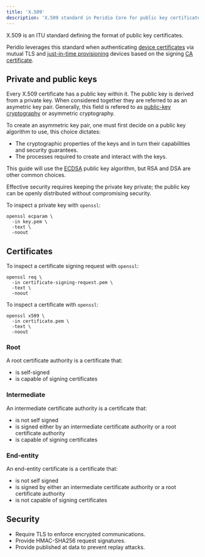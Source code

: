 ```yaml
---
title: 'X.509'
description: 'X.509 standard in Peridio Core for public key certificates - used for device authentication via mutual TLS and just-in-time provisioning with CA certificates.'
---
```


X.509 is an ITU standard defining the format of public key certificates.

Peridio leverages this standard when authenticating [device certificates](/peridio-core/reference/device-management/device-certificates) via mutual TLS and [just-in-time provisioning](/peridio-core/reference/device-management/just-in-time-provisioning) devices based on the signing [CA certificate](/peridio-core/reference/device-management/ca-certificates).

## Private and public keys

Every X.509 certificate has a public key within it. The public key is derived from a private key. When considered together they are referred to as an asymetric key pair. Generally, this field is refered to as [public-key cryptography](https://en.wikipedia.org/wiki/Public-key_cryptography) or asymmetric cryptography.

To create an asymmetric key pair, one must first decide on a public key algorithm to use, this choice dictates:

- The cryptographic properties of the keys and in turn their capabilities and security guarantees.
- The processes required to create and interact with the keys.

This guide will use the [ECDSA](https://en.wikipedia.org/wiki/Elliptic_Curve_Digital_Signature_Algorithm) public key algorithm, but RSA and DSA are other common choices.

Effective security requires keeping the private key private; the public key can be openly distributed without compromising security.

To inspect a private key with `openssl`:

```console
openssl ecparam \
  -in key.pem \
  -text \
  -noout
```

## Certificates

To inspect a certificate signing request with `openssl`:

```console
openssl req \
  -in certificate-signing-request.pem \
  -text \
  -noout
```

To inspect a certificate with `openssl`:

```console
openssl x509 \
  -in certificate.pem \
  -text \
  -noout
```

### Root

A root certificate authority is a certificate that:

- is self-signed
- is capable of signing certificates

### Intermediate

An intermediate certificate authority is a certificate that:

- is not self signed
- is signed either by an intermediate certificate authority or a root certificate authority
- is capable of signing certificates

### End-entity

An end-entity certificate is a certificate that:

- is not self signed
- is signed by either an intermediate certificate authority or a root certificate authority
- is not capable of signing certificates

## Security

- Require TLS to enforce encrypted communications.
- Provide HMAC-SHA256 request signatures.
- Provide published at data to prevent replay attacks.
